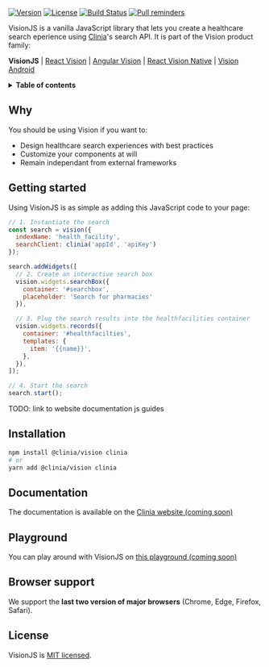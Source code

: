 [![Version][version-svg]][package-url]
[![License][license-image]][license-url]
[![Build Status][ci-svg]][ci-url]
[![Pull reminders][pull-reminders-svg]][pull-reminders-url]

VisionJS is a vanilla JavaScript library that lets you create a healthcare search eperience using [Clinia][clinia-website]'s
search API. It is part of the Vision product family:

**VisionJS** | [React Vision][react-vision-github] | [Angular Vision][angular-vision-github] | [React Vision Native][react-vision-github] | [Vision Android][android-vision-github]

<details>
  <summary><strong>Table of contents</strong></summary>

<!-- START doctoc generated TOC please keep comment here to allow auto update -->
<!-- DON'T EDIT THIS SECTION, INSTEAD RE-RUN doctoc TO UPDATE -->


- [Why](#why)
- [Getting started](#getting-started)
- [Installation](#installation)
- [Documentation](#documentation)
- [Demos](#demos)
- [Playground](#playground)
- [Browser support](#browser-support)
- [Contributing](#contributing)
- [License](#license)

<!-- END doctoc generated TOC please keep comment here to allow auto update -->

</details>

## Why

You should be using Vision if you want to:

- Design healthcare search experiences with best practices
- Customize your components at will
- Remain independant from external frameworks

## Getting started

Using VisionJS is as simple as adding this JavaScript code to your page:

```javascript
// 1. Instantiate the search
const search = vision({
  indexName: 'health_facility',
  searchClient: clinia('appId', 'apiKey')
});

search.addWidgets([
  // 2. Create an interactive search box
  vision.widgets.searchBox({
    container: '#searchbox',
    placeholder: 'Search for pharmacies'
  }),

  // 3. Plug the search results into the healthfacilities container
  vision.widgets.records({
    container: '#healthfacilties',
    templates: {
      item: '{{name}}',
    },
  }),
]);

// 4. Start the search
search.start();
```

TODO: link to website documentation js guides

## Installation

```sh
npm install @clinia/vision clinia
# or
yarn add @clinia/vision clinia
```

## Documentation

The documentation is available on the [Clinia website (coming soon)]()

## Playground

You can play around with VisionJS on [this playground (coming soon)]()

## Browser support

We support the **last two version of major browsers** (Chrome, Edge, Firefox, Safari).

## License

VisionJS is [MIT licensed](license-url).

<!-- Badges -->

[version-svg]: https://img.shields.io/npm/v/@clinia/vision.svg?style=flat-square
[package-url]: https://npmjs.org/package/@clinia/vision
[ci-svg]: https://img.shields.io/circleci/project/github/clinia/vision-js.svg?style=flat-square
[ci-url]: https://circleci.com/gh/clinia/vision-js
[pull-reminders-svg]: https://img.shields.io/badge/pull%20reminders-✓-success.svg?style=flat-square
[pull-reminders-url]: https://pullreminders.com?ref=badge
[license-image]: http://img.shields.io/badge/license-MIT-green.svg?style=flat-square
[license-url]: LICENSE

<!-- Links -->

[clinia-website]: https://www.clinia.com/?utm_source=visionjs&utm_campaign=repository
[react-vision-github]: https://github.com/clinia/react-vision/
[android-vision-github]: https://github.com/clinia/vision-android
[angular-vision-github]: https://github.com/clinia/angular-vision

